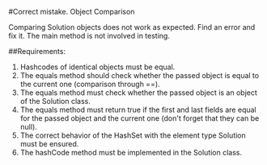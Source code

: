 #Correct mistake. Object Comparison

Comparing Solution objects does not work as expected. Find an error and fix it.
The main method is not involved in testing.


##Requirements:
1. Hashcodes of identical objects must be equal.
2. The equals method should check whether the passed object is equal to the current one (comparison through ==).
3. The equals method must check whether the passed object is an object of the Solution class.
4. The equals method must return true if the first and last fields are equal for the passed object and the current one (don't forget that they can be null).
5. The correct behavior of the HashSet with the element type Solution must be ensured.
6. The hashCode method must be implemented in the Solution class.